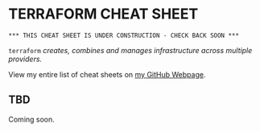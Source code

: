 # TERRAFORM CHEAT SHEET

```
*** THIS CHEAT SHEET IS UNDER CONSTRUCTION - CHECK BACK SOON ***
```

`terraform` _creates, combines and manages infrastructure across
multiple providers._

View my entire list of cheat sheets on
[my GitHub Webpage](https://jeffdecola.github.io/my-cheat-sheets/).

## TBD

Coming soon.